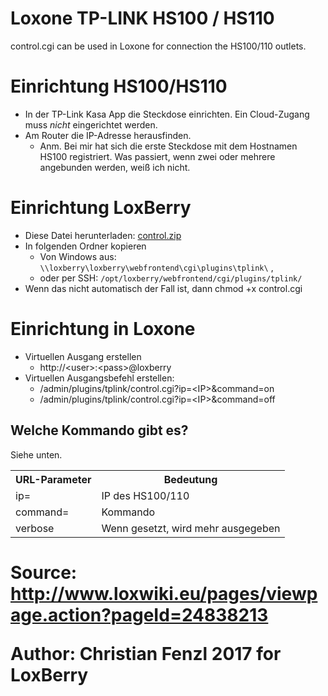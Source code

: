 # Loxone TP-LINK HS100 / HS110

control.cgi can be used in Loxone for connection the HS100/110 outlets.


<h1 id="TP-LINKHS100/HS110steuern-EinrichtungHS100/HS110">Einrichtung HS100/HS110</h1><ul><li>In der TP-Link Kasa App die Steckdose einrichten. Ein Cloud-Zugang muss <em>nicht</em> eingerichtet werden.</li><li>Am Router die IP-Adresse herausfinden. <ul><li>Anm. Bei mir hat sich die erste Steckdose mit dem Hostnamen HS100 registriert. Was passiert, wenn zwei oder mehrere angebunden werden, weiß ich nicht.</li></ul></li></ul><p> </p><h1 id="TP-LINKHS100/HS110steuern-EinrichtungLoxBerry">Einrichtung LoxBerry</h1><ul><li>Diese Datei herunterladen: <a href="/download/attachments/24838213/control.zip?version=1&amp;modificationDate=1511810226000&amp;api=v2" data-linked-resource-id="24838212" data-linked-resource-version="1" data-linked-resource-type="attachment" data-linked-resource-default-alias="control.zip" data-nice-type="Zip Archive" data-linked-resource-content-type="application/zip" data-linked-resource-container-id="24838213" data-linked-resource-container-version="1">control.zip</a></li><li>In folgenden Ordner kopieren<ul><li>Von Windows aus: <code>\\loxberry\loxberry\webfrontend\cgi\plugins\tplink\</code> , </li><li>oder per SSH: <code>/opt/loxberry/webfrontend/cgi/plugins/tplink/</code></li></ul></li><li>Wenn das nicht automatisch der Fall ist, dann chmod +x control.cgi</li></ul><h1 id="TP-LINKHS100/HS110steuern-EinrichtunginLoxone">Einrichtung in Loxone</h1><ul><li>Virtuellen Ausgang erstellen<ul><li>http://&lt;user&gt;:&lt;pass&gt;@loxberry</li></ul></li><li>Virtuellen Ausgangsbefehl erstellen:<ul><li>/admin/plugins/tplink/control.cgi?ip=&lt;IP&gt;&amp;command=on</li><li>/admin/plugins/tplink/control.cgi?ip=&lt;IP&gt;&amp;command=off</li></ul></li></ul><h2 id="TP-LINKHS100/HS110steuern-WelcheKommandogibtes?">Welche Kommando gibt es?</h2><p>Siehe unten.</p><div class="table-wrap"><table class="confluenceTable"><colgroup><col/><col/></colgroup><tbody><tr><th class="confluenceTh">URL-Parameter</th><th class="confluenceTh">Bedeutung</th></tr><tr><td class="confluenceTd">ip=</td><td class="confluenceTd">IP des HS100/110</td></tr><tr><td class="confluenceTd">command=</td><td class="confluenceTd">Kommando</td></tr><tr><td class="confluenceTd">verbose</td><td class="confluenceTd">Wenn gesetzt, wird mehr ausgegeben</td></tr></tbody></table></div><p> </p><h1 id="TP-LINKHS100/HS110steuern-

Woherkommt&#39;s?">Woher kommt's?</h1>

Source:
http://www.loxwiki.eu/pages/viewpage.action?pageId=24838213

Author: Christian Fenzl 2017 for LoxBerry
